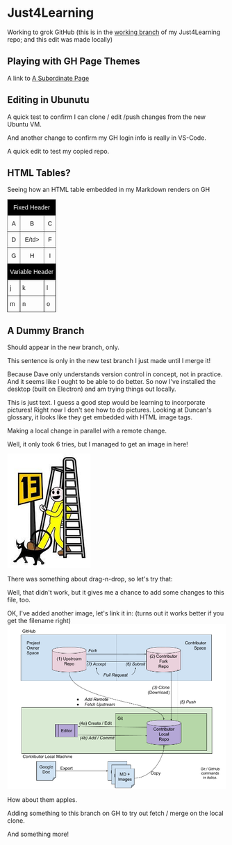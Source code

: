 # Just4Learning

Working to grok GitHub (this is in the <u>working branch</u> of my Just4Learning repo; and this edit was made locally)

## Playing with GH Page Themes

A link to [A Subordinate Page](NewPage.md)

## Editing in Ubunutu

A quick test to confirm I can clone / edit /push changes from the new Ubuntu VM.

And another change to confirm my GH login info is really in VS-Code.

A quick edit to test my copied repo.

## HTML Tables?

Seeing how an HTML table embedded in my Markdown renders on
GH

<style type="text/css">
.tg  {border-collapse:collapse;border-spacing:0;}
.tg td{border-color:black;border-style:solid;border-width:1px;font-family:Arial, sans-serif;font-size:14px;
  overflow:hidden;padding:10px 5px;word-break:normal;}
.tg th{border-color:black;border-style:solid;border-width:1px;font-family:Arial, sans-serif;font-size:14px;
  font-weight:normal;overflow:hidden;padding:10px 5px;word-break:normal;}
.tg .tg-c3ow{border-color:inherit;text-align:center;vertical-align:top}
.tg .tg-dg6o{background-color:#000000;color:#ffffff;text-align:left;vertical-align:top}
.tg .tg-4f0n{background-color:#000000;border-color:inherit;color:#ffffff;text-align:center;vertical-align:top}
.tg .tg-0lax{text-align:left;vertical-align:top}
</style>
<table class="tg">
<thead>
  <tr>
    <th class="tg-4f0n" colspan="3">Fixed Header</th>
  </tr>
</thead>
<tbody>
  <tr>
    <td class="tg-c3ow">A</td>
    <td class="tg-c3ow">B</td>
    <td class="tg-c3ow">C</td>
  </tr>
  <tr>
    <td class="tg-c3ow">D</td>
    <td class="tg-c3ow">E/td>
    <td class="tg-c3ow">F</td>
  </tr>
  <tr>
    <td class="tg-c3ow">G</td>
    <td class="tg-c3ow">H</td>
    <td class="tg-c3ow">I</td>
  </tr>
  <tr>
    <td class="tg-dg6o" colspan="3">Variable Header</td>
  </tr>
  <tr>
    <td class="tg-0lax">j</td>
    <td class="tg-0lax">k</td>
    <td class="tg-0lax">l</td>
  </tr>
  <tr>
    <td class="tg-0lax">m</td>
    <td class="tg-0lax">n</td>
    <td class="tg-0lax">o</td>
  </tr>
</tbody>
</table>

## A Dummy Branch

Should appear in the new branch, only.

This sentence is only in the new test branch I just made until I merge it!

Because Dave only understands version control in concept, not in practice. And it seems like I ought to be able to do better. So now I've installed the desktop (built on Electron) and am trying things out locally.

This is just text. I guess a good step would be learning to incorporate pictures!  Right now I don't see how to do pictures. Looking at Duncan's glossary, it looks like they get embedded with HTML image tags. 

Making a local change in parallel with a remote change.

Well, it only took 6 tries, but I managed to get an image in here!

![All the Bad Luck](/images/All-the-bad-luck.jpg)

There was something about drag-n-drop, so let's try that:

Well, that didn't work, but it gives me a chance to add some changes to this file, too.

OK, I've added another image, let's link it in: 
(turns out it works better if you get the filename right)
![Gitting It Done](/images/Gitting-It-Done.png)

How about them apples.

Adding something to this branch on GH to try out fetch / merge on the local clone.

And something more!
